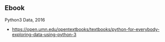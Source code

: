 ## Ebook

Python3 Data, 2016
- https://open.umn.edu/opentextbooks/textbooks/python-for-everybody-exploring-data-using-python-3
